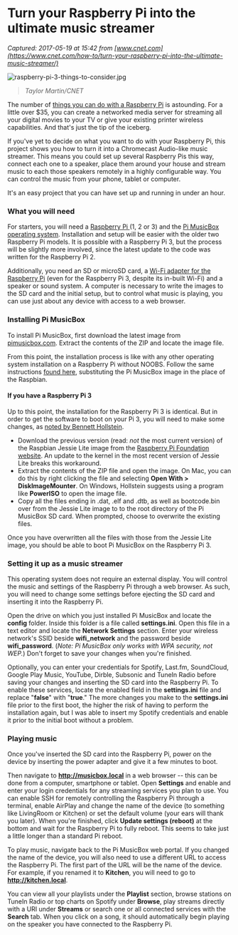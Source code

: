 # Turn your Raspberry Pi into the ultimate music streamer

_Captured: 2017-05-19 at 15:42 from [www.cnet.com](https://www.cnet.com/how-to/turn-your-raspberry-pi-into-the-ultimate-music-streamer/)_

![raspberry-pi-3-things-to-consider.jpg](https://cnet3.cbsistatic.com/img/zCLI4RlSMOkCr-pJnPZWt-WqrCY=/fit-in/370x0/2016/05/19/e082d6e9-b0fa-439a-82ef-1032fa6d37cd/raspberry-pi-3-things-to-consider.jpg)

> _Taylor Martin/CNET_

The number of [things you can do with a Raspberry Pi](https://www.cnet.com/pictures/13-fun-things-to-try-with-your-raspberry-pi/) is astounding. For a little over $35, you can create a networked media server for streaming all your digital movies to your TV or give your existing printer wireless capabilities. And that's just the tip of the iceberg.

If you've yet to decide on what you want to do with your Raspberry Pi, this project shows you how to turn it into a Chromecast Audio-like music streamer. This means you could set up several Raspberry Pis this way, connect each one to a speaker, place them around your house and stream music to each those speakers remotely in a highly configurable way. You can control the music from your phone, tablet or computer.

It's an easy project that you can have set up and running in under an hour.

### What you will need

For starters, you will need a [Raspberry Pi ](https://www.amazon.com/gp/product/B01CD5VC92/)(1, 2 or 3) and the [Pi MusicBox operating system](http://www.pimusicbox.com/). Installation and setup will be easier with the older two Raspberry Pi models. It is possible with a Raspberry Pi 3, but the process will be slightly more involved, since the latest update to the code was written for the Raspberry Pi 2.

Additionally, you need an SD or microSD card, a [Wi-Fi adapter for the Raspberry Pi](https://www.amazon.com/Raspberry-Pi-WIFI-Adapter-Dongle/dp/B009FA2UYK) (even for the Raspberry Pi 3, despite its in-built Wi-Fi) and a speaker or sound system. A computer is necessary to write the images to the SD card and the initial setup, but to control what music is playing, you can use just about any device with access to a web browser.

### Installing Pi MusicBox

To install Pi MusicBox, first download the latest image from [pimusicbox.com](http://www.pimusicbox.com/). Extract the contents of the ZIP and locate the image file.

From this point, the installation process is like with any other operating system installation on a Raspberry Pi without NOOBS. Follow the same instructions [found here](https://www.cnet.com/how-to/install-raspbian-on-a-raspberry-pi-without-noobs/), substituting the Pi MusicBox image in the place of the Raspbian.

#### If you have a Raspberry Pi 3

Up to this point, the installation for the Raspberry Pi 3 is identical. But in order to get the software to boot on your Pi 3, you will need to make some changes, as [noted by Bennett Hollstein](http://bennetthollstein.de/wordpress/?p=147).

  * Download the previous version (read: _not_ the most current version) of the Raspbian Jessie Lite image from the [Raspberry Pi Foundation website](https://downloads.raspberrypi.org/raspbian_lite/images/raspbian_lite-2016-03-18/). An update to the kernel in the most recent version of Jessie Lite breaks this workaround. 
  * Extract the contents of the ZIP file and open the image. On Mac, you can do this by right clicking the file and selecting **Open With > DiskImageMounter**. On Windows, Hollstein suggests using a program like **PowerISO** to open the image file.
  * Copy all the files ending in .dat, .elf and .dtb, as well as bootcode.bin over from the Jessie Lite image to to the root directory of the Pi MusicBox SD card. When prompted, choose to overwrite the existing files.

Once you have overwritten all the files with those from the Jessie Lite image, you should be able to boot Pi MusicBox on the Raspberry Pi 3.

### Setting it up as a music streamer

This operating system does not require an external display. You will control the music and settings of the Raspberry Pi through a web browser. As such, you will need to change some settings before ejecting the SD card and inserting it into the Raspberry Pi.

Open the drive on which you just installed Pi MusicBox and locate the **config** folder. Inside this folder is a file called **settings.ini**. Open this file in a text editor and locate the **Network Settings** section. Enter your wireless network's SSID beside **wifi_network** and the password beside **wifi_password**. (_Note: Pi MusicBox only works with WPA security, not WEP._) Don't forget to save your changes when you're finished.

Optionally, you can enter your credentials for Spotify, Last.fm, SoundCloud, Google Play Music, YouTube, Dirble, Subsonic and TuneIn Radio before saving your changes and inserting the SD card into the Raspberry Pi. To enable these services, locate the enabled field in the **settings.ini** file and replace "**false**" with "**true**." The more changes you make to the **settings.ini** file prior to the first boot, the higher the risk of having to perform the installation again, but I was able to insert my Spotify credentials and enable it prior to the initial boot without a problem.

### **Playing music**

Once you've inserted the SD card into the Raspberry Pi, power on the device by inserting the power adapter and give it a few minutes to boot.

Then navigate to **http://musicbox.local** in a web browser -- this can be done from a computer, smartphone or tablet. Open **Settings** and enable and enter your login credentials for any streaming services you plan to use. You can enable SSH for remotely controlling the Raspberry Pi through a terminal, enable AirPlay and change the name of the device (to something like LivingRoom or Kitchen) or set the default volume (your ears will thank you later). When you're finished, click **Update settings (reboot)** at the bottom and wait for the Raspberry Pi to fully reboot. This seems to take just a little longer than a standard Pi reboot.

To play music, navigate back to the Pi MusicBox web portal. If you changed the name of the device, you will also need to use a different URL to access the Raspberry Pi. The first part of the URL will be the name of the device. For example, if you renamed it to **Kitchen**, you will need to go to **http://kitchen.local**.

You can view all your playlists under the **Playlist** section, browse stations on TuneIn Radio or top charts on Spotify under **Browse**, play streams directly with a URI under **Streams** or search one or all connected services with the **Search** tab. When you click on a song, it should automatically begin playing on the speaker you have connected to the Raspberry Pi.
